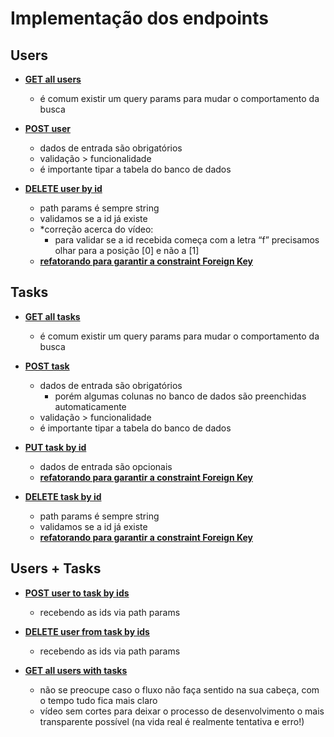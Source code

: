 # Implementação dos endpoints

## Users

- [**GET all users**](https://drive.google.com/file/d/1_g-0xAogjBVjFhHQYmolnb57SnFGfOnV/view?usp=share_link)
    - é comum existir um query params para mudar o comportamento da busca

- [**POST user**](https://drive.google.com/file/d/10tvbMzeg9CkH5UIH5LJs_5pH8ZAzLDJ1/view?usp=share_link)
    - dados de entrada são obrigatórios
    - validação > funcionalidade
    - é importante tipar a tabela do banco de dados

- [**DELETE user by id**](https://drive.google.com/file/d/1UBSqhzs9t5Fhnk2x5k5tImvhEQIKp7Lp/view?usp=share_link)
    - path params é sempre string
    - validamos se a id já existe
    - *correção acerca do vídeo:
        - para validar se a id recebida começa com a letra “f” precisamos olhar para a posição [0] e não a [1]
    - [**refatorando para garantir a constraint Foreign Key**](https://drive.google.com/file/d/1_ckUh0SmCy3uAU9gUxJNBXqaoxhmm82b/view?usp=share_link)

## Tasks

- [**GET all tasks**](https://drive.google.com/file/d/1xs2jwRWlIPcWGTZhquS-tRZ1WKWbNK14/view?usp=share_link)
    - é comum existir um query params para mudar o comportamento da busca

- [**POST task**](https://drive.google.com/file/d/1Z2ZwTp_WK-Sp7I4ZaV4LnrpeZaDH9tUv/view?usp=share_link)
    - dados de entrada são obrigatórios
        - porém algumas colunas no banco de dados são preenchidas automaticamente
    - validação > funcionalidade
    - é importante tipar a tabela do banco de dados

- [**PUT task by id**](https://drive.google.com/file/d/1I1SdpmlAMe_8DP1sy3V-bfBZcQDljMX5/view?usp=share_link)
    - dados de entrada são opcionais
    - **[refatorando para garantir a constraint Foreign Key](https://drive.google.com/file/d/12nvoDUwOPvOSLNCD-WNu2NajJCtIk_gy/view?usp=share_link)**
    
- [**DELETE task by id**](https://drive.google.com/file/d/1aEbhrxH2KcpYEJU99LBAn-jsxrj2KgO4/view?usp=share_link)
    - path params é sempre string
    - validamos se a id já existe
    - **[refatorando para garantir a constraint Foreign Key](https://drive.google.com/file/d/1gFBW1s79jbRNLC8D13i8x8evqWXpxGtv/view?usp=share_link)**
    
## Users + Tasks

- **[POST user to task by ids](https://drive.google.com/file/d/11fEy0kNmyunSFTLsefIrTMbGw18Cnc-l/view?usp=share_link)**
    - recebendo as ids via path params

- **[DELETE user from task by ids](https://drive.google.com/file/d/1d8qdzMiwll6xGfZFhnB3evwAvjqvlCNz/view?usp=share_link)**
    - recebendo as ids via path params

- [**GET all users with tasks**](https://drive.google.com/file/d/1ZQ3UTVZOX8K1Kmto1XgzLMruD1UsgtCB/view?usp=share_link)
    - não se preocupe caso o fluxo não faça sentido na sua cabeça, com o tempo tudo fica mais claro
    - vídeo sem cortes para deixar o processo de desenvolvimento o mais transparente possível (na vida real é realmente tentativa e erro!)